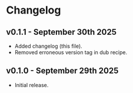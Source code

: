 # Changelog

## v0.1.1 - September 30th 2025

- Added changelog (this file).
- Removed erroneous version tag in dub recipe.

## v0.1.0 - September 29th 2025

- Initial release.